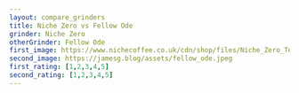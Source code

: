 ```yaml
---
layout: compare_grinders
title: Niche Zero vs Fellow Ode
grinder: Niche Zero
otherGrinder: Fellow Ode
first_image: https://www.nichecoffee.co.uk/cdn/shop/files/Niche_Zero_Testimonial_5_1024x1024.jpg?v=1637070850
second_image: https://jamesg.blog/assets/fellow_ode.jpeg
first_rating: [1,2,3,4,5]
second_rating: [1,2,3,4,5]
---
```

